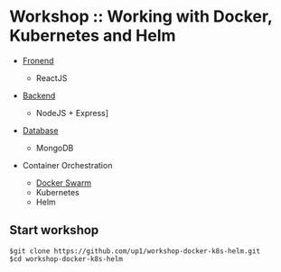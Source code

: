 # Workshop :: Working with Docker, Kubernetes and Helm
* [Fronend](https://github.com/up1/workshop-docker-k8s-helm/tree/main/frontend)
  * ReactJS
* [Backend](https://github.com/up1/workshop-docker-k8s-helm/tree/main/backend)
  * NodeJS + Express]
* [Database](https://github.com/up1/workshop-docker-k8s-helm/tree/main/database)
  * MongoDB
  
* Container Orchestration
  * [Docker Swarm](https://github.com/up1/workshop-docker-k8s-helm/wiki/Docker-Swarm)
  * Kubernetes
  * Helm

## Start workshop
```
$git clone https://github.com/up1/workshop-docker-k8s-helm.git
$cd workshop-docker-k8s-helm
```
